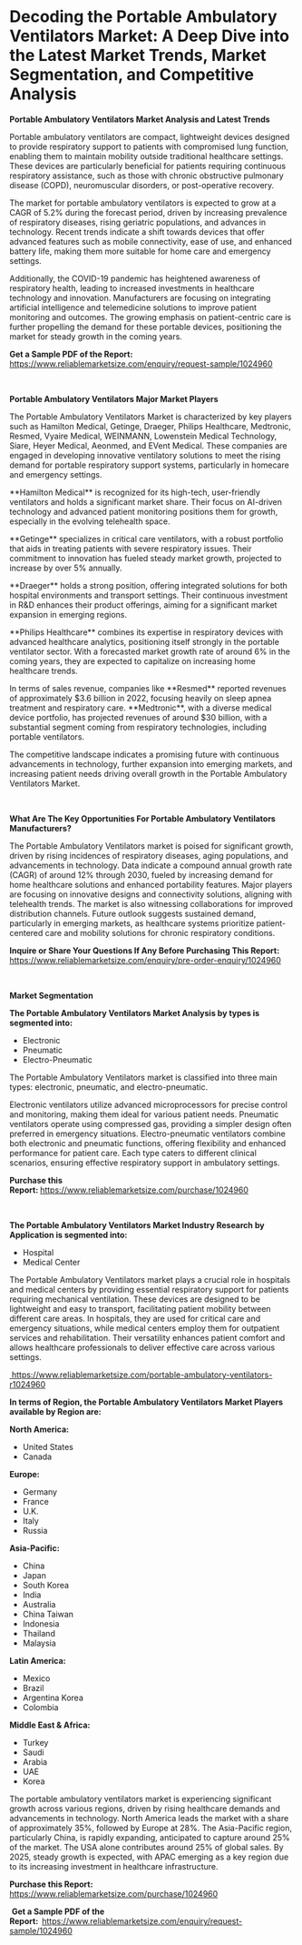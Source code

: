 <p><h1>Decoding the Portable Ambulatory Ventilators Market: A Deep Dive into the Latest Market Trends, Market Segmentation, and Competitive Analysis</h1></p><p><strong>Portable Ambulatory Ventilators Market Analysis and Latest Trends</strong></p>
<p><p>Portable ambulatory ventilators are compact, lightweight devices designed to provide respiratory support to patients with compromised lung function, enabling them to maintain mobility outside traditional healthcare settings. These devices are particularly beneficial for patients requiring continuous respiratory assistance, such as those with chronic obstructive pulmonary disease (COPD), neuromuscular disorders, or post-operative recovery. </p><p>The market for portable ambulatory ventilators is expected to grow at a CAGR of 5.2% during the forecast period, driven by increasing prevalence of respiratory diseases, rising geriatric populations, and advances in technology. Recent trends indicate a shift towards devices that offer advanced features such as mobile connectivity, ease of use, and enhanced battery life, making them more suitable for home care and emergency settings. </p><p>Additionally, the COVID-19 pandemic has heightened awareness of respiratory health, leading to increased investments in healthcare technology and innovation. Manufacturers are focusing on integrating artificial intelligence and telemedicine solutions to improve patient monitoring and outcomes. The growing emphasis on patient-centric care is further propelling the demand for these portable devices, positioning the market for steady growth in the coming years.</p></p>
<p><strong>Get a Sample PDF of the Report:&nbsp;</strong> <a href="https://www.reliablemarketsize.com/enquiry/request-sample/1024960?utm_campaign=3320&utm_medium=2&utm_source=Github&utm_content=ia&utm_term=18042025&utm_id=portable-ambulatory-ventilators">https://www.reliablemarketsize.com/enquiry/request-sample/1024960</a></p>
<p>&nbsp;</p>
<p><strong>Portable Ambulatory Ventilators Major Market Players</strong></p>
<p><p>The Portable Ambulatory Ventilators Market is characterized by key players such as Hamilton Medical, Getinge, Draeger, Philips Healthcare, Medtronic, Resmed, Vyaire Medical, WEINMANN, Lowenstein Medical Technology, Siare, Heyer Medical, Aeonmed, and EVent Medical. These companies are engaged in developing innovative ventilatory solutions to meet the rising demand for portable respiratory support systems, particularly in homecare and emergency settings.</p><p>**Hamilton Medical** is recognized for its high-tech, user-friendly ventilators and holds a significant market share. Their focus on AI-driven technology and advanced patient monitoring positions them for growth, especially in the evolving telehealth space.</p><p>**Getinge** specializes in critical care ventilators, with a robust portfolio that aids in treating patients with severe respiratory issues. Their commitment to innovation has fueled steady market growth, projected to increase by over 5% annually.</p><p>**Draeger** holds a strong position, offering integrated solutions for both hospital environments and transport settings. Their continuous investment in R&D enhances their product offerings, aiming for a significant market expansion in emerging regions.</p><p>**Philips Healthcare** combines its expertise in respiratory devices with advanced healthcare analytics, positioning itself strongly in the portable ventilator sector. With a forecasted market growth rate of around 6% in the coming years, they are expected to capitalize on increasing home healthcare trends.</p><p>In terms of sales revenue, companies like **Resmed** reported revenues of approximately $3.6 billion in 2022, focusing heavily on sleep apnea treatment and respiratory care. **Medtronic**, with a diverse medical device portfolio, has projected revenues of around $30 billion, with a substantial segment coming from respiratory technologies, including portable ventilators. </p><p>The competitive landscape indicates a promising future with continuous advancements in technology, further expansion into emerging markets, and increasing patient needs driving overall growth in the Portable Ambulatory Ventilators Market.</p></p>
<p>&nbsp;</p>
<p><strong>What Are The Key Opportunities For Portable Ambulatory Ventilators Manufacturers?</strong></p>
<p><p>The Portable Ambulatory Ventilators market is poised for significant growth, driven by rising incidences of respiratory diseases, aging populations, and advancements in technology. Data indicate a compound annual growth rate (CAGR) of around 12% through 2030, fueled by increasing demand for home healthcare solutions and enhanced portability features. Major players are focusing on innovative designs and connectivity solutions, aligning with telehealth trends. The market is also witnessing collaborations for improved distribution channels. Future outlook suggests sustained demand, particularly in emerging markets, as healthcare systems prioritize patient-centered care and mobility solutions for chronic respiratory conditions.</p></p>
<p><strong>Inquire or Share Your Questions If Any Before Purchasing This Report:</strong> <a href="https://www.reliablemarketsize.com/enquiry/pre-order-enquiry/1024960?utm_campaign=3320&utm_medium=2&utm_source=Github&utm_content=ia&utm_term=18042025&utm_id=portable-ambulatory-ventilators">https://www.reliablemarketsize.com/enquiry/pre-order-enquiry/1024960</a></p>
<p>&nbsp;</p>
<p><strong>Market Segmentation</strong></p>
<p><strong>The Portable Ambulatory Ventilators Market Analysis by types is segmented into:</strong></p>
<p><ul><li>Electronic</li><li>Pneumatic</li><li>Electro-Pneumatic</li></ul></p>
<p><p>The Portable Ambulatory Ventilators market is classified into three main types: electronic, pneumatic, and electro-pneumatic. </p><p>Electronic ventilators utilize advanced microprocessors for precise control and monitoring, making them ideal for various patient needs. Pneumatic ventilators operate using compressed gas, providing a simpler design often preferred in emergency situations. Electro-pneumatic ventilators combine both electronic and pneumatic functions, offering flexibility and enhanced performance for patient care. Each type caters to different clinical scenarios, ensuring effective respiratory support in ambulatory settings.</p></p>
<p><strong>Purchase this Report:&nbsp;</strong><a href="https://www.reliablemarketsize.com/purchase/1024960?utm_campaign=3320&utm_medium=2&utm_source=Github&utm_content=ia&utm_term=18042025&utm_id=portable-ambulatory-ventilators">https://www.reliablemarketsize.com/purchase/1024960</a></p>
<p>&nbsp;</p>
<p><strong>The Portable Ambulatory Ventilators Market Industry Research by Application is segmented into:</strong></p>
<p><ul><li>Hospital</li><li>Medical Center</li></ul></p>
<p><p>The Portable Ambulatory Ventilators market plays a crucial role in hospitals and medical centers by providing essential respiratory support for patients requiring mechanical ventilation. These devices are designed to be lightweight and easy to transport, facilitating patient mobility between different care areas. In hospitals, they are used for critical care and emergency situations, while medical centers employ them for outpatient services and rehabilitation. Their versatility enhances patient comfort and allows healthcare professionals to deliver effective care across various settings.</p></p>
<p><a href="https://www.reliablemarketsize.com/portable-ambulatory-ventilators-r1024960?utm_campaign=3320&utm_medium=2&utm_source=Github&utm_content=ia&utm_term=18042025&utm_id=portable-ambulatory-ventilators">&nbsp;https://www.reliablemarketsize.com/portable-ambulatory-ventilators-r1024960</a></p>
<p><strong>In terms of Region, the Portable Ambulatory Ventilators Market Players available by Region are:</strong></p>
<p>
    <p> <strong> North America: </strong>
        <ul>
            <li>United States</li>
            <li>Canada</li>
        </ul>
        </p> 
    <p> <strong> Europe: </strong>
        <ul>
            <li>Germany</li>
            <li>France</li>
            <li>U.K.</li>
            <li>Italy</li>
            <li>Russia</li>
        </ul>
        </p> 
    <p> <strong> Asia-Pacific: </strong>
        <ul>
            <li>China</li>
            <li>Japan</li>
            <li>South Korea</li>
            <li>India</li>
            <li>Australia</li>
            <li>China Taiwan</li>
            <li>Indonesia</li>
            <li>Thailand</li>
            <li>Malaysia</li>
        </ul>
        </p> 
    <p> <strong> Latin America: </strong>
        <ul>
            <li>Mexico</li>
            <li>Brazil</li>
            <li>Argentina Korea</li>
            <li>Colombia</li>
        </ul>
        </p> 
    <p> <strong> Middle East & Africa: </strong>
        <ul>
            <li>Turkey</li>
            <li>Saudi</li>
            <li>Arabia</li>
            <li>UAE</li>
            <li>Korea</li>
        </ul>
    </p>
    </p>
<p><p>The portable ambulatory ventilators market is experiencing significant growth across various regions, driven by rising healthcare demands and advancements in technology. North America leads the market with a share of approximately 35%, followed by Europe at 28%. The Asia-Pacific region, particularly China, is rapidly expanding, anticipated to capture around 25% of the market. The USA alone contributes around 25% of global sales. By 2025, steady growth is expected, with APAC emerging as a key region due to its increasing investment in healthcare infrastructure.</p></p>
<p><strong>Purchase this Report: </strong><a href="https://www.reliablemarketsize.com/purchase/1024960?utm_campaign=3320&utm_medium=2&utm_source=Github&utm_content=ia&utm_term=18042025&utm_id=portable-ambulatory-ventilators">https://www.reliablemarketsize.com/purchase/1024960</a></p>
<p>&nbsp;<strong>Get a Sample PDF of the Report:&nbsp;&nbsp;</strong><a href="https://www.reliablemarketsize.com/enquiry/request-sample/1024960?utm_campaign=3320&utm_medium=2&utm_source=Github&utm_content=ia&utm_term=18042025&utm_id=portable-ambulatory-ventilators">https://www.reliablemarketsize.com/enquiry/request-sample/1024960</a></p>
<p><strong></strong></p>
<p><p></p><p></p><p></p></p>